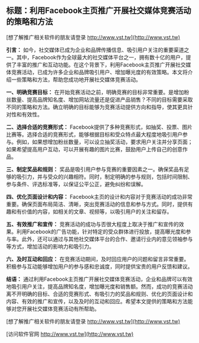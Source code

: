 ## **标题：利用Facebook主页推广开展社交媒体竞赛活动的策略和方法**

[想了解推广相关软件的朋友请登录 http://www.vst.tw](http://www.vst.tw)

**引言：**
如今，社交媒体已成为企业和品牌传播信息、吸引用户关注的重要渠道之一。其中，Facebook作为全球最大的社交媒体平台之一，拥有数十亿的用户，提供了丰富的推广和互动功能。在这个背景下，利用Facebook主页推广开展社交媒体竞赛活动，已成为许多企业和品牌吸引用户、增加曝光度的有效策略。本文将介绍一些策略和方法，帮助您成功地开展社交媒体竞赛活动。

**一、明确竞赛目标：**
在开始竞赛活动之前，明确竞赛的目标非常重要。是增加粉丝数量、提高品牌知名度、增加网站流量还是促进产品销售？不同的目标需要采取不同的策略和方法。确立明确的目标能够为竞赛活动提供方向和指导，使其更具针对性和有效性。

**二、选择合适的竞赛形式：**
Facebook提供了多种竞赛形式，如抽奖、投票、图片比赛等。选择合适的竞赛形式，能够根据目标和受众特点最大程度地吸引用户参与。例如，如果想增加粉丝数量，可以设立抽奖活动，要求用户关注并分享页面；如果希望提高用户互动，可以开展有趣的图片比赛，鼓励用户上传自己的创意作品。

**三、制定奖品和规则：**
奖品是吸引用户参与竞赛的重要因素之一。确保奖品有足够的吸引力，并与受众的兴趣相符。同时，制定明确的参与规则，包括时间限制、参与条件、评选标准等，以保证公平公正，避免纠纷和误解。

**四、优化页面设计和内容：**
Facebook主页的设计和内容对于竞赛活动的成功非常重要。确保页面布局简洁、清晰，突出竞赛活动的信息和参与方式。同时，提供有趣和有价值的内容，如相关的文章、视频等，以吸引用户的关注和留存。

**五、有效推广和宣传：**
竞赛活动的成功与否很大程度上取决于推广和宣传的效果。利用Facebook的广告功能，针对特定的受众群体进行投放，提高曝光度和参与率。此外，还可以通过与其他社交媒体平台的合作、邀请行业内的意见领袖参与等方式，增加活动的影响力和吸引力。

**六、及时互动和回应：**
在竞赛活动期间，及时回应用户的问题和留言非常重要。积极参与互动能够增加用户的参与感和忠诚度，同时提供宝贵的用户反馈和建议。

**结语：**
通过利用Facebook主页推广开展社交媒体竞赛活动，企业和品牌可以有效地吸引用户关注，提高品牌知名度，增加曝光度和销售额。然而，成功的竞赛活动离不开明确的目标、合适的竞赛形式、有吸引力的奖品和规则、优化的页面设计和内容、有效的推广和宣传，以及及时的互动和回应。希望本文提供的策略和方法能够对您开展社交媒体竞赛活动有所帮助。

[想了解推广相关软件的朋友请登录 http://www.vst.tw](http://www.vst.tw)


[访问软件官网 http://www.vst.tw](http://www.vst.tw)
